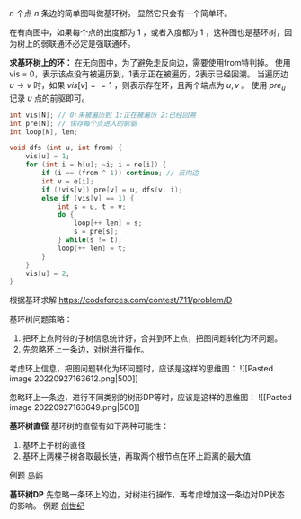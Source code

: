 $n$ 个点 $n$ 条边的简单图叫做基环树。
显然它只会有一个简单环。

在有向图中，如果每个点的出度都为 $1$ ，或者入度都为 $1$ ，这种图也是基环树，因为树上的弱联通环必定是强联通环。

**求基环树上的环：**
在无向图中，为了避免走反向边，需要使用from特判掉。
使用 vis = 0，表示该点没有被遍历到，1表示正在被遍历，2表示已经回溯。
当遍历边 $u \to v$ 时，如果 $vis[v] == 1$ ，则表示存在环，且两个端点为 $u, v$ 。
使用 $pre_u$ 记录 $u$ 点的前驱即可。
```c++
int vis[N]; // 0:未被遍历到 1:正在被遍历 2:已经回溯
int pre[N]; // 保存每个点进入的前驱
int loop[N], len;

void dfs (int u, int from) {
    vis[u] = 1;
    for (int i = h[u]; ~i; i = ne[i]) {
        if (i == (from ^ 1)) continue; // 反向边
        int v = e[i];
        if (!vis[v]) pre[v] = u, dfs(v, i);
        else if (vis[v] == 1) {
            int s = u, t = v;
            do {
                loop[++ len] = s;
                s = pre[s];
            } while(s != t);
            loop[++ len] = t;
        }
    }
    vis[u] = 2;
}
```

根据基环求解  https://codeforces.com/contest/711/problem/D

基环树问题策略：
1. 把环上点附带的子树信息统计好，合并到环上点，把图问题转化为环问题。
2. 先忽略环上一条边，对树进行操作。

考虑环上信息，把图问题转化为环问题时，应该是这样的思维图：
![[Pasted image 20220927163612.png|500]]

忽略环上一条边，进行不同类别的树形DP等时，应该是这样的思维图：
![[Pasted image 20220927163649.png|500]]

**基环树直径**
基环树的直径有如下两种可能性：
1. 基环上子树的直径
2. 基环上两棵子树各取最长链，再取两个根节点在环上距离的最大值

例题  [岛屿](https://www.acwing.com/file_system/file/content/whole/index/content/6753929/)

**基环树DP**
先忽略一条环上的边，对树进行操作，再考虑增加这一条边对DP状态的影响。
例题 [创世纪](https://www.acwing.com/activity/content/code/content/4388616/)
